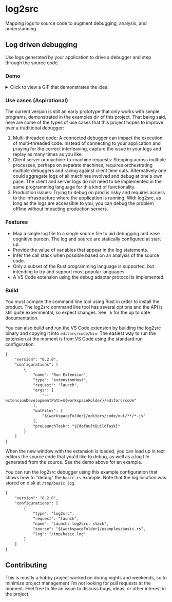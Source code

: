 # log2src

Mapping logs to source code to augment debugging, analysis, and understanding.
## Log driven debugging

Use logs generated by your application to drive a debugger and step through the source code.
### Demo

<details>
  <summary>Click to view a GIF that demonstrates the idea.</summary>
  <p>
    <img src="docs/debugger-demo.gif" />
  </p>
</details>

### Use cases (Aspirational)
The current version is still an early prototype that only works with simple programs, demonstrated in the examples dir of this project. That being said, here are some of the types of use cases that this project hopes to improve over a traditional debugger:
1. Multi-threaded code: A connected debugger can impact the execution of multi-threaded code. Instead of connecting to your application and praying for the correct interleaving,  capture the issue in your  logs and replay as many times as you like.
2. Client server or machine-to-machine requests: Stepping across multiple processes, perhaps on separate machines, requires orchestrating multiple debuggers and racing against client time outs. Alternatively one could aggregate logs of all machines involved and debug at one's own pace. The client and server logs do not need to be implemented in the same programming language for this kind of functionality.
3. Production issues: Trying to debug on prod is risky and requires access to the infrastructure where the application is running. With log2src, as long as the logs are accessible to you, you can debug the problem offline without impacting production servers.

### Features
- Map a single log file to a single source file to aid debugging and ease cognitive burden. The log and source are statically configured at start up.
- Provide the value of variables that appear in the log statements.
- Infer the call stack when possible based on an analysis of the source code.
- Only a subset of the Rust programming language is supported, but intending to try and support most popular languages.
- A VS Code extension using the debug adapter protocol is implemented.
### Build
You must compile the command line tool using Rust in order to install the product. The log2src command line tool has several options and the API is still quite experimental, so expect changes. See `-h` for the up to date documentation.

You can also build and run the VS Code extension by building the log2src binary and copying it into `editors/code/bin`. The easiest way to run the extension at the moment is from VS Code using the standard run configuration.

```
{
    "version": "0.2.0",
    "configurations": [
        {
            "name": "Run Extension",
            "type": "extensionHost",
            "request": "launch",
            "args": [
                "--extensionDevelopmentPath=${workspaceFolder}/editors/code"
            ],
            "outFiles": [
                "${workspaceFolder}/editors/code/out/**/*.js"
            ],
            "preLaunchTask": "${defaultBuildTask}"
        }
    ]
}
```

When the new window with the extension is loaded, you can load up in text editors the source code that you'd like to debug, as well as a log file generated from the source. See the demo above for an example.

You can run the log2src debugger using this example configuration that shows how to "debug" the `basic.rs` example. Note that the log location was stored on disk at `/tmp/basic.log`.
```
{
    "version": "0.2.0",
    "configurations": [
        {
            "type": "log2src",
            "request": "launch",
            "name": "Launch: log2src: stack",
            "source": "${workspaceFolder}/examples/basic.rs",
            "log": "/tmp/basic.log"
        }
    ]
}
```

## Contributing
This is mostly a hobby project worked on during nights and weekends, so to minimize project management I'm not looking for pull requests at the moment. Feel free to file an issue to discuss bugs, ideas, or other interest in the project.
